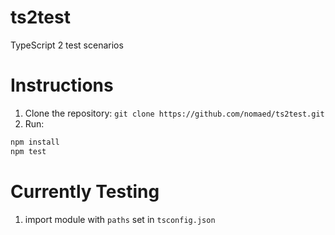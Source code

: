# ts2test
TypeScript 2 test scenarios

# Instructions
1. Clone the repository: `git clone https://github.com/nomaed/ts2test.git`
2. Run:
```sh
npm install
npm test
```

# Currently Testing
1. import module with `paths` set in `tsconfig.json`
